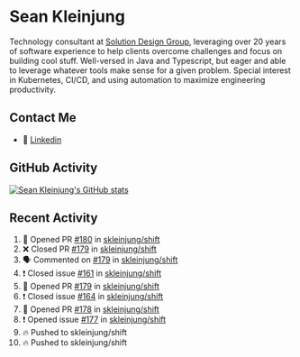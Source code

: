 # Sean Kleinjung

Technology consultant at [Solution Design Group](https://solutiondesign.com/), leveraging over 20 years of software experience to help clients overcome challenges and focus on building cool stuff. Well-versed in Java and Typescript, but eager and able to leverage whatever tools make sense for a given problem. Special interest in Kubernetes, CI/CD, and using automation to maximize engineering productivity.

<!--
**skleinjung/skleinjung** is a ✨ _special_ ✨ repository because its `README.md` (this file) appears on your GitHub profile.

Here are some ideas to get you started:

- 🔭 I’m currently working on ...
- 🌱 I’m currently learning ...
- 👯 I’m looking to collaborate on ...
- 🤔 I’m looking for help with ...
- 💬 Ask me about ...
- 📫 How to reach me: ...
- 😄 Pronouns: ...
- ⚡ Fun fact: ...
-->

## Contact Me

<!-- - 💬 [Personal site](https://phatho-folio.now.sh/) -->
- 🔗 [Linkedin](https://www.linkedin.com/in/sean-kleinjung/)
<!-- - 📧 <a href="mailto:hohuuphat22@gmail.com">Email</a> -->

<!-- - 🤐 <a id="raw-url" href="https://nightly.link/DeKal/dekal-cv-v2/workflows/build/main/huuphatho_cv.zip">Latest Resume (.zip)</a>
- 📄 <a id="raw-url" href="https://raw.githubusercontent.com/DeKal/DeKal/master/cv/phathuuho_cv.pdf">Resume (Manually uploaded)</a> -->

## GitHub Activity

[![Sean Kleinjung's GitHub stats](https://github-readme-stats.vercel.app/api?username=skleinjung&show_icons=true&theme=dark&count_private=true)](https://github.com/skleinjung)

## Recent Activity
<!--START_SECTION:activity-->
1. 💪 Opened PR [#180](https://github.com/skleinjung/shift/pull/180) in [skleinjung/shift](https://github.com/skleinjung/shift)
2. ❌ Closed PR [#179](https://github.com/skleinjung/shift/pull/179) in [skleinjung/shift](https://github.com/skleinjung/shift)
3. 🗣 Commented on [#179](https://github.com/skleinjung/shift/issues/179) in [skleinjung/shift](https://github.com/skleinjung/shift)
4. ❗️ Closed issue [#161](https://github.com/skleinjung/shift/issues/161) in [skleinjung/shift](https://github.com/skleinjung/shift)
5. 💪 Opened PR [#179](https://github.com/skleinjung/shift/pull/179) in [skleinjung/shift](https://github.com/skleinjung/shift)
6. ❗️ Closed issue [#164](https://github.com/skleinjung/shift/issues/164) in [skleinjung/shift](https://github.com/skleinjung/shift)
7. 💪 Opened PR [#178](https://github.com/skleinjung/shift/pull/178) in [skleinjung/shift](https://github.com/skleinjung/shift)
8. ❗️ Opened issue [#177](https://github.com/skleinjung/shift/issues/177) in [skleinjung/shift](https://github.com/skleinjung/shift)
9. 🔥 Pushed to skleinjung/shift
10. 🔥 Pushed to skleinjung/shift
<!--END_SECTION:activity-->